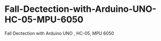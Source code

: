 # Fall-Dectection-with-Arduino-UNO-HC-05-MPU-6050
Fall Dectection with Arduino UNO , HC-05, MPU 6050
